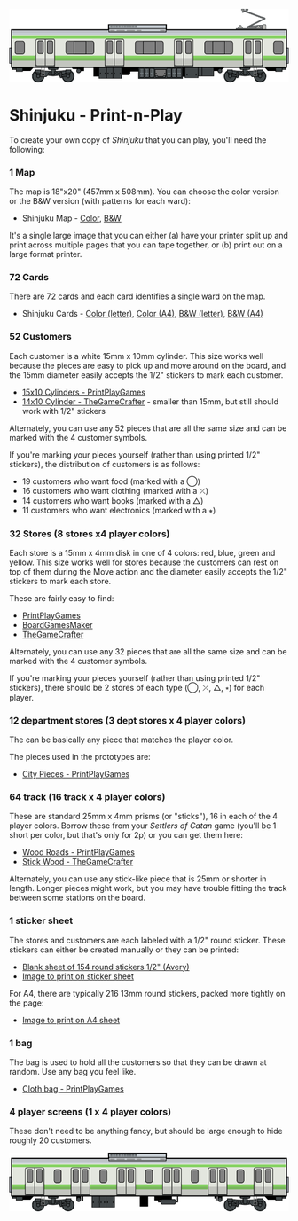 ![Train Car](../images/train-car.png)

# Shinjuku - Print-n-Play

To create your own copy of _Shinjuku_ that you can play, you'll need the following:

### 1 Map

The map is 18"x20" (457mm x 508mm). You can choose the color version or the B&W version (with patterns for each ward):

* Shinjuku Map - [Color](shinjuku-pnp/map-color.jpg), [B&W](shinjuku-pnp/map-bw.jpg)

It's a single large image that you can either (a) have your printer split up and print across multiple pages that you can tape together, or (b) print out on a large format printer.

### 72 Cards

There are 72 cards and each card identifies a single ward on the map.

* Shinjuku Cards - [Color (letter)](shinjuku-pnp/cards-color.pdf), [Color (A4)](shinjuku-pnp/cards-a4-color.pdf), [B&W (letter)](shinjuku-pnp/cards-bw.pdf), [B&W (A4)](shinjuku-pnp/cards-a4-bw.pdf)

### 52 Customers

Each customer is a white 15mm x 10mm cylinder. This size works well because the pieces are easy to pick up and move around on the board, and the 15mm diameter easily accepts the 1/2" stickers to mark each customer.

* [15x10 Cylinders - PrintPlayGames](https://www.printplaygames.com/product/15mm-x-10mm-cylinders/)
* [14x10 Cylinder - TheGameCrafter](https://www.thegamecrafter.com/parts/disc-14mm-x-10mm-white) - smaller than 15mm, but still should work with 1/2" stickers

Alternately, you can use any 52 pieces that are all the same size and can be marked with the 4 customer symbols.

If you're marking your pieces yourself (rather than using printed 1/2" stickers), the distribution of customers is as follows:

* 19 customers who want food (marked with a ◯)
* 16 customers who want clothing (marked with a ⤫)
* 14 customers who want books (marked with a △)
* 11 customers who want electronics (marked with a ⭒)

### 32 Stores (8 stores x4 player colors)

Each store is a 15mm x 4mm disk in one of 4 colors: red, blue, green and yellow. This size works well for stores because the customers can rest on top of them during the Move action and the diameter easily accepts the 1/2" stickers to mark each store.

These are fairly easy to find:

* [PrintPlayGames](https://www.printplaygames.com/product/15mm-wood-discs/)
* [BoardGamesMaker](https://www.boardgamesmaker.com/print/fi-8817.html)
* [TheGameCrafter](https://www.thegamecrafter.com/parts/disc-15mm-x-4mm-red)

Alternately, you can use any 32 pieces that are all the same size and can be marked with the 4 customer symbols.

If you're marking your pieces yourself (rather than using printed 1/2" stickers), there should be 2 stores of each type (◯, ⤫, △, ⭒) for each player.

### 12 department stores (3 dept stores x 4 player colors)

The can be basically any piece that matches the player color.

The pieces used in the prototypes are:

* [City Pieces - PrintPlayGames](https://www.printplaygames.com/product/city-pieces/)

### 64 track (16 track x 4 player colors)

These are standard 25mm x 4mm prisms (or "sticks"), 16 in each of the 4 player colors. Borrow these from your _Settlers of Catan_ game (you'll be 1 short per color, but that's only for 2p) or you can get them here:

* [Wood Roads - PrintPlayGames](https://www.printplaygames.com/product/25mm-x-5mm-x-5mm-wood-roads/)
* [Stick Wood - TheGameCrafter](https://www.thegamecrafter.com/parts/stick-wood-black)

Alternately, you can use any stick-like piece that is 25mm or shorter in length. Longer pieces might work, but you may have trouble fitting the track between some stations on the board.

### 1 sticker sheet

The stores and customers are each labeled with a 1/2" round sticker. These stickers can either be created manually or they can be printed:

* [Blank sheet of 154 round stickers 1/2" (Avery)](https://www.avery.com/templates/presta-94503)
* [Image to print on sticker sheet](shinjuku-pnp/stickers.pdf)

For A4, there are typically 216 13mm round stickers, packed more tightly on the page:

* [Image to print on A4 sheet](shinjuku-pnp/stickers-a4.pdf)

### 1 bag

The bag is used to hold all the customers so that they can be drawn at random. Use any bag you feel like.

* [Cloth bag - PrintPlayGames](https://www.printplaygames.com/product/cloth-bag/)

### 4 player screens (1 x 4 player colors)

These don't need to be anything fancy, but should be large enough to hide roughly 20 customers.

![Train Car](../images/train-car-6.png)
